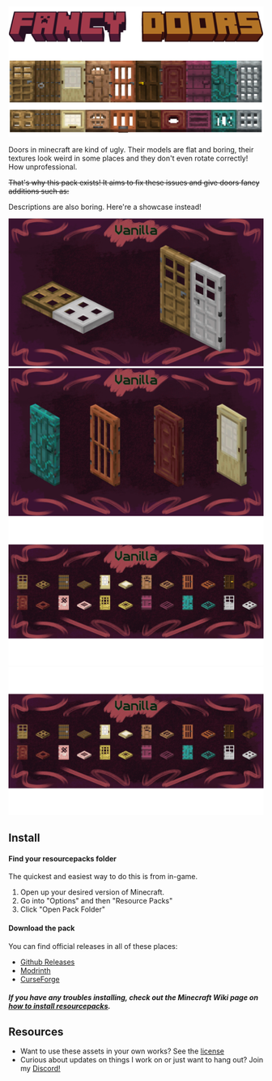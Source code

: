 ![Title](./images/title.png)

Doors in minecraft are kind of ugly. Their models are flat and boring, their textures look weird in some places and they don't even rotate correctly! How unprofessional.

~~That's why this pack exists! It aims to fix these issues and give doors fancy additions such as:~~

Descriptions are also boring. Here're a showcase instead!

![Iron & Oak Revamp Preview](./images/preview-iron-oak.gif)
![Doors Preview](./images/preview-doors.gif)
![Inventory Item Preview](./images/preview-inventory.gif)
![Trapdoor Preview](./images/preview-inventory.gif)


## Install

#### Find your resourcepacks folder

The quickest and easiest way to do this is from in-game.

1. Open up your desired version of Minecraft.
2. Go into "Options" and then "Resource Packs"
3. Click "Open Pack Folder"

#### Download the pack

You can find official releases in all of these places:

- [Github Releases](https://github.com/Xetheon/mc-fancy-doors/releases)
- [Modrinth](https://modrinth.com/resourcepack/fancy-doors)
- [CurseForge](https://www.curseforge.com/minecraft/texture-packs/fancy-doors)

##### If you have any troubles installing, check out the Minecraft Wiki page on [how to install resourcepacks](https://minecraft.fandom.com/wiki/Tutorials/Loading_a_resource_pack).

## Resources

- Want to use these assets in your own works? See the [license](https://github.com/Xetheon/mc-fancy-doors/blob/main/LICENSE.md)
- Curious about updates on things I work on or just want to hang out? Join my [Discord!](https://discord.gg/3gtNAQgv2G)
